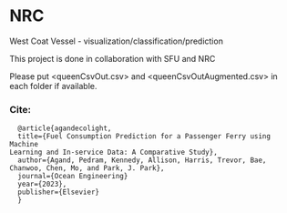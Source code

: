 # NRC
West Coat Vessel - visualization/classification/prediction


This project is done in collaboration with SFU and NRC

Please put <queenCsvOut.csv> and <queenCsvOutAugmented.csv> in each folder if available. 


### Cite:

```
  @article{agandecolight,
  title={Fuel Consumption Prediction for a Passenger Ferry using Machine
Learning and In-service Data: A Comparative Study},
  author={Agand, Pedram, Kennedy, Allison, Harris, Trevor, Bae, Chanwoo, Chen, Mo, and Park, J. Park},
  journal={Ocean Engineering}
  year={2023},
  publisher={Elsevier}
  }
```


